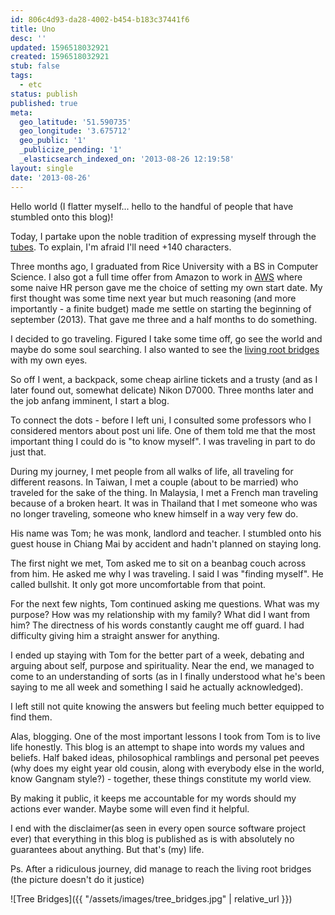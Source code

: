 ```yaml
---
id: 806c4d93-da28-4002-b454-b183c37441f6
title: Uno
desc: ''
updated: 1596518032921
created: 1596518032921
stub: false
tags:
  - etc
status: publish
published: true
meta:
  geo_latitude: '51.590735'
  geo_longitude: '3.675712'
  geo_public: '1'
  _publicize_pending: '1'
  _elasticsearch_indexed_on: '2013-08-26 12:19:58'
layout: single
date: '2013-08-26'
---
```

Hello world (I flatter myself...  hello to the handful of people that have stumbled onto this blog)!

Today, I partake upon the noble tradition of expressing myself through the <a href="http://en.wikipedia.org/wiki/Series_of_tubes">tubes</a>. To explain, I'm afraid I'll need +140 characters.

Three months ago, I graduated from Rice University with a BS in Computer Science. I also got a full time offer from Amazon to work in <a href="http://aws.amazon.com/">AWS</a> where some naive HR person gave me the choice of setting my own start date.  My first thought was some time next year but much reasoning (and more importantly - a finite budget) made me settle on starting the  beginning of september (2013). That gave me three and a half months to do something.

I decided to go traveling. Figured I take some time off, go see the world and maybe do some soul searching. I also wanted to see the <a href="http://humanplanet.com/timothyallen/2011/03/living-root-bridges-bbc-human-planet/">living root bridges</a> with my own eyes.

So off I went, a backpack, some cheap airline tickets and a trusty (and as I later found out, somewhat delicate) Nikon D7000. Three months later and the job anfang imminent, I start a blog.

To connect the dots - before I left uni, I consulted some professors who I considered mentors about post uni life. One of them told me that the most important thing I could do is "to know myself". I was traveling in part to do just that.

During my journey, I met people from all walks of life, all traveling for different reasons. In Taiwan, I met a couple (about to be married) who traveled for the sake of the thing. In Malaysia, I met a French man traveling because of a broken heart. It was in Thailand that I met someone who was no longer traveling, someone who knew himself in a way very few do.

His name was Tom; he was monk, landlord and teacher. I stumbled onto his guest house in Chiang Mai by accident and hadn't planned on staying long.

The first night we met, Tom asked me to sit on a beanbag couch across from him. He asked me why I was traveling. I said I was "finding myself". He called bullshit. It only got more uncomfortable from that point.

For the next few nights, Tom continued asking me questions. What was my purpose? How was my relationship with my family? What did I want from him? The directness of his words constantly caught me off guard. I had difficulty giving him a straight answer for anything.

I ended up staying with Tom for the better part of a week, debating and arguing about self, purpose and spirituality. Near the end, we managed to come to an understanding of sorts (as in I finally understood what he's been saying to me all week and something I said he actually acknowledged).

I left still not quite knowing the answers but feeling much better equipped to find them.

Alas, blogging. One of the most important lessons I took from Tom is to live life honestly. This blog is an attempt to shape into words my values and beliefs. Half baked ideas, philosophical ramblings and personal pet peeves (why does my eight year old cousin, along with everybody else in the world, know Gangnam style?) -  together, these things constitute my world view.

By making it public, it keeps me accountable for my words should my actions ever wander. Maybe some will even find it helpful.

I end with the disclaimer(as seen in every  open source software project ever)  that everything in this blog is published as is with absolutely no guarantees about anything. But that's (my) life.

Ps. After a ridiculous journey, did manage to reach the living root bridges (the picture doesn't do it justice)

![Tree Bridges]({{ "/assets/images/tree_bridges.jpg" | relative_url }})

